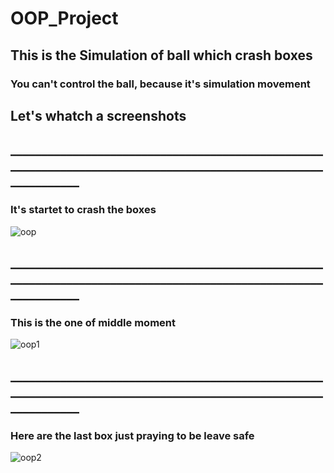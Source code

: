 # OOP_Project
## This is the Simulation of ball which crash boxes
### You can't control the ball, because it's simulation movement

## Let's whatch a screenshots 
## _______________________________________________________________________________________________________________

### It's startet to crash the boxes 
![oop](https://user-images.githubusercontent.com/73570898/141823400-38227ac6-d5e7-411d-9ffc-cc67dd5ff0bb.jpg)

## _______________________________________________________________________________________________________________

### This is the one of middle moment
![oop1](https://user-images.githubusercontent.com/73570898/141823518-5638ae27-9886-41c0-85fd-c2f508d407f3.jpg) 

## _______________________________________________________________________________________________________________

### Here are the last box just praying to be leave safe
![оор2](https://user-images.githubusercontent.com/73570898/141823581-c317bb46-9f67-41bf-8cad-4c3dfeff1494.jpg)
